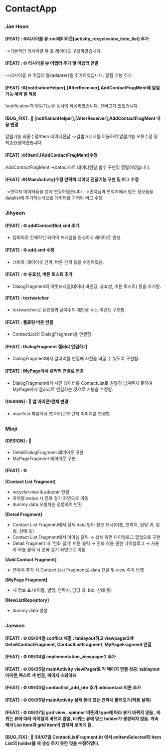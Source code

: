 # ContactApp
##
### Jae Hoon
#### [FEAT] : ⚙️리사이클 뷰 xml레이아웃[activity_recycleview_item_list] 추가
->기본적인 리사이클 뷰 틀 레이아웃 구성하였습니다.
#### [FEAT] : ⚙️ 리사이클 뷰 어댑터 추가 및 어댑터 연결
->리사이클 뷰 어댑터 틀{adapter}을 추가하였습니다.
 알림 기능 추가
#### [FEAT] :⚙️[notifiationHelper],[AlterReceiver],AddContactFragMent에 알림기능 예약 밑 적용
\notification과 알람기능을 동시에 작성하였습니다.
잔버그가 있었습니다.
#### [BUG_FIX] : 🐛 [notifiationHelper],[AlterReceiver],AddContactFragMent 내용 변경
알림기능 최종수정/Item 데이터전달 
->알람매니저를 이용하여 알람기능 오류수정 및 최종완성하였습니다.
#### [FEAT] :⚙️[Item],[AddContactFragMent]수정
AddContactFragMent ->data리스트 데이터전달 함수 구현및 정렬하였습니다.
#### [FEAT] :⚙️[MainActivty]수정 연락처 데이터 전달기능 구현 및 버그 수정
->연락처 데이터들을 앱에 연동하였습니다.
->민지님과 연락처에서 받은 정보들을 datalist에 추가하는식으로 데이터를 가져와 버그 수정.

##
### Jihyeon
  
#### [FEAT] : ⚙️ addContactDial.xml 추가
- 팀회의로 전체적인 와이어 프레임을 완성하고 레이아웃 완성.

#### [FEAT] : ⚙️ add.xml 수정
- 너비와, 레이아웃 간격, 버튼 간격 등을 수정하였음.

#### [FEAT] : ⚙️ 유효성, 버튼 토스트 추가
- DialogFragment의 아웃프레임(데이터 바인딩, 유효성, 버튼 토스트) 등을 추가함.

#### [FEAT] : textwatcher
- textwatcher로 유효성과 글자수의 제한을 두는 이벤트 구현함.

#### [FEAT] : 플로팅 버튼 연결
- ContactList와 DialogFragment를 연결함.

#### [FEAT] : DialogFragment 갤러리 연결하기
- DialogFragment에서 갤러리를 연결해 사진을 바꿀 수 있도록 구현함.

#### [FEAT] : MyPage에서 갤러리 연결로 변경
- DialogFragment에서 사진 데이터를 ContectList로 원할히 넘겨주지 못하여 MyPage에서 갤러리로 연결하는 것으로 기능을 수정함.

#### [DESIGN] : :art: 앱 아이콘/런처 변경
- manifest 파일에서 앱 아이콘과 런처 이미지를 변경함.

##
### Minji

#### [DESIGN] : 🎨
- DetailDialogFragment 레이아웃 구현
- MyPageFragment 레이아웃 구현
  
#### [FEAT] : ⚙️
**[Contact List Fragment]**
- recyclerview & adapter 연결
- 아이템 swipe 시 전화 걸기 화면으로 이동
- dummy data 오름차순 정렬하여 반환

**[Detail Fragment]**
- Contact List Fragment에서 상세 data 받아 정보 표시(이름, 연락처, 담당 과, 알림, 상태 등)
- Contact List Fragment에서 아이템 클릭 → 상세 화면 다이얼로그 팝업으로 구현
- Detail Fragment 내 '전화 걸기' 버튼 클릭 → 전화 허용 권한 다이얼로그 → 사용자 허용 클릭 시 전화 걸기 화면으로 이동

**[Add Contact Fragment]**
- 연락처 추가 시 Contact List Fragment로 data 전달 및 view 즉각 반영

**[MyPage Fragment]**
- 내 정보 표시(이름, 별명, 연락처, 담당 과, bio, 상태 등)

**[NewListRepository]**
- dummy data 생성

##
### Jaewon

#### [FEAT] : ⚙️ 09/04일 conflict 해결 : tablayout하고 viewpager2에 DetailContactFragment, ContactListFragment, MyPageFragment 연결

#### [FEAT] : ⚙️ 09/04일 implementation_viewpager2 추가

#### [FEAT] : ⚙️ 09/05일 mainActivity viewPager로 각 페이지 연결 성공: tablayout 아이콘,텍스트 색 변경, 페이지 스와이프

#### [FEAT] : ⚙️ 09/05일 contactlist_add_btn 추가 addcontact 버튼 추가

#### [FEAT] : ⚙️ 09/05일 mainActivity 실제 폰에 있는 연락처 불러오기(적용 실패)

#### [FEAT] : ⚙️ 09/07일 gird view : spinner 버튼의 type에 따라 뷰가 바뀌지 않음 , 바뀌는 뷰에 따라 아이템이 바뀌지 않음, 바뀌는 뷰에 맞는 holder가 생성되지 않음. 계속해서 List item과 grid item이 겹쳐져 보이게 됨.

#### [BUG_FIX] : 🐛 09/07일 ContactListFragment.kt 에서 onItemSelected의 item List의 holder를 재 생성 하지 못한 것을 수정하였다.
